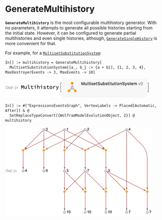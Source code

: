 # GenerateMultihistory

**`GenerateMultihistory`** is the most configurable multihistory generator. With no parameters, it attempts to generate
all possible histories starting from the initial state. However, it can be configured to generate partial multihistories
and even single histories, although, [`GenerateSingleHistory`](GenerateSingleHistory.md) is more convenient for that.

For example, for a [`MultisetSubstitutionSystem`](/Documentation/Systems/MultisetSubstitutionSystem.md):

```wl
In[] := multihistory = GenerateMultihistory[
  MultisetSubstitutionSystem[{a_, b_} :> {a + b}], {1, 2, 3, 4}, MaxDestroyerEvents -> 3, MaxEvents -> 10]
```

<img src="/Documentation/Images/MultisetMultihistory.png" width="472.2">

```wl
In[] := #["ExpressionsEventsGraph", VertexLabels -> Placed[Automatic, After]] & @
  SetReplaceTypeConvert[{WolframModelEvolutionObject, 2}] @ multihistory
```

<img src="/Documentation/Images/GenerateMultihistoryExample.png" width="478.2">
